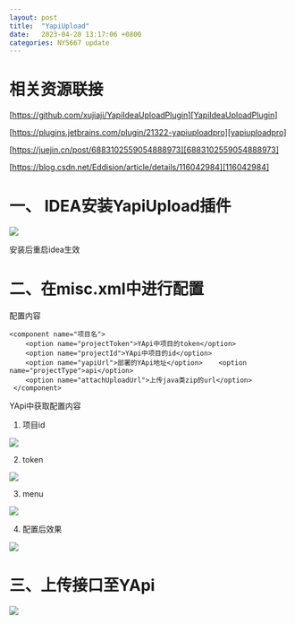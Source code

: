 ```yaml
---
layout: post
title:  "YapiUpload"
date:   2023-04-20 13:17:06 +0800
categories: NY5667 update
---
```


# 相关资源联接

[https://github.com/xujiaji/YapiIdeaUploadPlugin][YapiIdeaUploadPlugin]

[https://plugins.jetbrains.com/plugin/21322-yapiuploadpro][yapiuploadpro]

[https://juejin.cn/post/6883102559054888973][6883102559054888973]

[https://blog.csdn.net/Eddision/article/details/116042984][116042984]

# 一、 IDEA安装YapiUpload插件

![](https://cdn.jsdelivr.net/gh/NY5667/cdn/images/Snipaste_2023-05-04_13-57-34.png)

安装后重启idea生效

# 二、在misc.xml中进行配置

配置内容

```
<component name="项目名">
    <option name="projectToken">YApi中项目的token</option>
    <option name="projectId">YApi中项目的id</option>
    <option name="yapiUrl">部署的YApi地址</option>    <option name="projectType">api</option>
    <option name="attachUploadUrl">上传java类zip的url</option>
 </component>
```

YApi中获取配置内容

1. 项目id

![](https://cdn.jsdelivr.net/gh/NY5667/cdn/images/Snipaste_2023-04-20_13-22-36.png)

2. token

![](https://cdn.jsdelivr.net/gh/NY5667/cdn/images/Snipaste_2023-04-20_13-22-49.png)

3. menu

![](https://cdn.jsdelivr.net/gh/NY5667/cdn/images/Snipaste_2023-04-20_13-23-07.png)

4. 配置后效果

![](https://cdn.jsdelivr.net/gh/NY5667/cdn/images/Snipaste_2023-04-20_13-53-32.png)

# 三、上传接口至YApi

![](https://cdn.jsdelivr.net/gh/NY5667/cdn/images/Snipaste_2023-04-20_13-23-55.png)


[YapiIdeaUploadPlugin]: https://github.com/xujiaji/YapiIdeaUploadPlugin
[yapiuploadpro]: https://plugins.jetbrains.com/plugin/21322-yapiuploadpro
[6883102559054888973]: https://juejin.cn/post/6883102559054888973
[116042984]: https://blog.csdn.net/Eddision/article/details/116042984